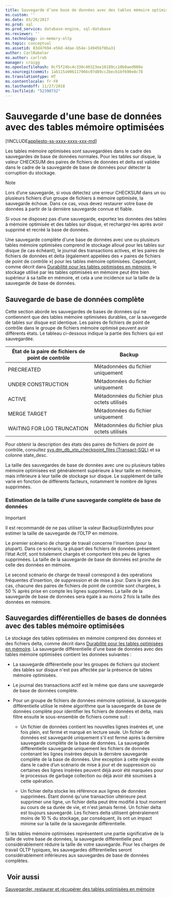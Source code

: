 ```yaml
---
title: Sauvegarde d’une base de données avec des tables mémoire optimisées | Microsoft Docs
ms.custom: ''
ms.date: 03/20/2017
ms.prod: sql
ms.prod_service: database-engine, sql-database
ms.reviewer: ''
ms.technology: in-memory-oltp
ms.topic: conceptual
ms.assetid: 83d47694-e56d-4dae-b54e-14945bf8ba31
author: CarlRabeler
ms.author: carlrab
manager: craigg
ms.openlocfilehash: 0cf5f24bc4c330c40323ee18189cc10b0aed080e
ms.sourcegitcommit: 1ab115a906117966c07d89cc2becb1bf690e8c78
ms.translationtype: HT
ms.contentlocale: fr-FR
ms.lasthandoff: 11/27/2018
ms.locfileid: "52398732"
---
```

# <a name="backing-up-a-database-with-memory-optimized-tables"></a>Sauvegarde d'une base de données avec des tables mémoire optimisées
[!INCLUDE[appliesto-ss-xxxx-xxxx-xxx-md](../../includes/appliesto-ss-xxxx-xxxx-xxx-md.md)]

  Les tables mémoire optimisées sont sauvegardées dans le cadre des sauvegardes de base de données normales. Pour les tables sur disque, la valeur CHECKSUM des paires de fichiers de données et delta est validée dans le cadre de la sauvegarde de base de données pour détecter la corruption du stockage.  
  
> [!NOTE]  
>  Lors d’une sauvegarde, si vous détectez une erreur CHECKSUM dans un ou plusieurs fichiers d’un groupe de fichiers à mémoire optimisée, la sauvegarde échoue. Dans ce cas, vous devez restaurer votre base de données à partir de la dernière sauvegarde connue et fiable.  
>   
>  Si vous ne disposez pas d’une sauvegarde, exportez les données des tables à mémoire optimisée et des tables sur disque, et rechargez-les après avoir supprimé et recréé la base de données.  
  
 Une sauvegarde complète d'une base de données avec une ou plusieurs tables mémoire optimisées comprend le stockage alloué pour les tables sur disque (le cas échéant), le journal des transactions actives, et les paires de fichiers de données et delta (également appelées des « paires de fichiers de point de contrôle ») pour les tables mémoire optimisées. Cependant, comme décrit dans [Durabilité pour les tables optimisées en mémoire](../../relational-databases/in-memory-oltp/durability-for-memory-optimized-tables.md), le stockage utilisé par les tables optimisées en mémoire peut être bien supérieur à sa taille en mémoire, et cela a une incidence sur la taille de la sauvegarde de base de données.  
  
## <a name="full-database-backup"></a>Sauvegarde de base de données complète  
 Cette section aborde les sauvegardes de bases de données qui ne contiennent que des tables mémoire optimisées durables, car la sauvegarde de tables sur disque est identique. Les paires de fichiers de point de contrôle dans le groupe de fichiers mémoire optimisé peuvent avoir différents états. Le tableau ci-dessous indique la partie des fichiers qui est sauvegardée.  
  
|État de la paire de fichiers de point de contrôle|Backup|  
|--------------------------------|------------|  
|PRECREATED|Métadonnées du fichier uniquement|  
|UNDER CONSTRUCTION|Métadonnées du fichier uniquement|  
|ACTIVE|Métadonnées du fichier plus octets utilisés|  
|MERGE TARGET|Métadonnées du fichier uniquement|  
|WAITING FOR LOG TRUNCATION|Métadonnées du fichier plus octets utilisés|  
  
 Pour obtenir la description des états des paires de fichiers de point de contrôle, consultez [sys.dm_db_xtp_checkpoint_files &#40;Transact-SQL&#41;](../../relational-databases/system-dynamic-management-views/sys-dm-db-xtp-checkpoint-files-transact-sql.md) et sa colonne state_desc.  
  
 La taille des sauvegardes de base de données avec une ou plusieurs tables mémoire optimisées est généralement supérieure à leur taille en mémoire, mais inférieure à leur taille de stockage sur disque. Le supplément de taille varie en fonction de différents facteurs, notamment le nombre de lignes supprimées.  
  
### <a name="estimating-size-of-full-database-backup"></a>Estimation de la taille d'une sauvegarde complète de base de données  
  
> [!IMPORTANT]  
>  Il est recommandé de ne pas utiliser la valeur BackupSizeInBytes pour estimer la taille de sauvegarde de l’OLTP en mémoire.  
  
 Le premier scénario de charge de travail concerne l'insertion (pour la plupart). Dans ce scénario, la plupart des fichiers de données présentent l’état Actif, sont totalement chargés et comportent très peu de lignes supprimées. La taille de la sauvegarde de base de données est proche de celle des données en mémoire.  
  
 Le second scénario de charge de travail correspond à des opérations fréquentes d’insertion, de suppression et de mise à jour. Dans le pire des cas, chacune des paires de fichiers de point de contrôle sont chargées, à 50 % après prise en compte les lignes supprimées. La taille de la sauvegarde de base de données sera égale à au moins 2 fois la taille des données en mémoire.  
  
## <a name="differential-backups-of-databases-with-memory-optimized-tables"></a>Sauvegardes différentielles de bases de données avec des tables mémoire optimisées  
 Le stockage des tables optimisées en mémoire comprend des données et des fichiers delta, comme décrit dans [Durabilité pour les tables optimisées en mémoire](../../relational-databases/in-memory-oltp/durability-for-memory-optimized-tables.md). La sauvegarde différentielle d'une base de données avec des tables mémoire optimisées contient les données suivantes :  
  
-   La sauvegarde différentielle pour les groupes de fichiers qui stockent des tables sur disque n'est pas affectée par la présence de tables mémoire optimisées.  
  
-   Le journal des transactions actif est le même que dans une sauvegarde de base de données complète.  
  
-   Pour un groupe de fichiers de données mémoire optimisé, la sauvegarde différentielle utilise le même algorithme que la sauvegarde de base de données complète pour identifier les fichiers de données et delta, mais filtre ensuite le sous-ensemble de fichiers comme suit :  
  
    -   Un fichier de données contient les nouvelles lignes insérées et, une fois plein, est fermé et marqué en lecture seule. Un fichier de données est sauvegardé uniquement s'il est fermé après la dernière sauvegarde complète de la base de données. La sauvegarde différentielle sauvegarde uniquement les fichiers de données contenant les lignes insérées depuis la dernière sauvegarde complète de la base de données. Une exception à cette règle existe dans le cadre d’un scénario de mise à jour et de suppression où certaines des lignes insérées peuvent déjà avoir été marquées pour le processus de garbage collection ou déjà avoir été soumises à cette opération.  
  
    -   Un fichier delta stocke les référence aux lignes de données supprimées. Étant donné qu'une transaction ultérieure peut supprimer une ligne, un fichier delta peut être modifié à tout moment au cours de sa durée de vie, et n'est jamais fermé. Un fichier delta est toujours sauvegardé. Les fichiers delta utilisent généralement moins de 10 % du stockage, par conséquent, ils ont un impact minime sur la taille de la sauvegarde différentielle.  
  
 Si les tables mémoire optimisées représentent une partie significative de la taille de votre base de données, la sauvegarde différentielle peut considérablement réduire la taille de votre sauvegarde. Pour les charges de travail OLTP typiques, les sauvegardes différentielles seront considérablement inférieures aux sauvegardes de base de données complètes.  
  
## <a name="see-also"></a> Voir aussi  
 [Sauvegarder, restaurer et récupérer des tables optimisées en mémoire](https://msdn.microsoft.com/library/3f083347-0fbb-4b19-a6fb-1818d545e281)  
  
  
